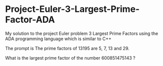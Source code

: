 # Project-Euler-3-Largest-Prime-Factor-ADA
My solution to the project Euler problem 3 Largest Prime Factors using the ADA programming language which is similar to C++

The prompt is 
The prime factors of 13195 are 5, 7, 13 and 29.

What is the largest prime factor of the number 600851475143 ?

